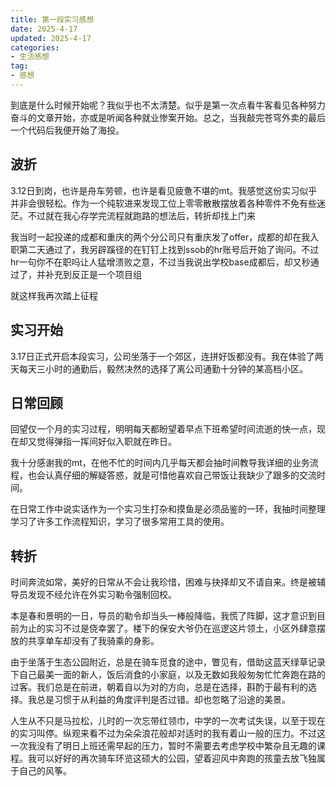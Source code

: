 ```yaml
---
title: 第一段实习感想
date: 2025-4-17
updated: 2025-4-17
categories: 
- 生活感想
tag:
- 感想
---
```

<!-- toc -->

到底是什么时候开始呢？我似乎也不太清楚。似乎是第一次点看牛客看见各种努力奋斗的文章开始，亦或是听闻各种就业惨案开始。总之，当我敲完苍穹外卖的最后一个代码后我便开始了海投。

## 波折

3.12日到岗，也许是舟车劳顿，也许是看见疲惫不堪的mt。我感觉这份实习似乎并非会很轻松。作为一个纯软进来发现工位上零零散散摆放着各种零件不免有些迷茫。不过就在我心存学完流程就跑路的想法后，转折却找上门来

我当时一起投递的成都和重庆的两个分公司只有重庆发了offer，成都的却在我入职第二天通过了，我另辟蹊径的在钉钉上找到ssob的hr账号后开始了询问。不过hr一句你不在职吗让人猛增溃败之意，不过当我说出学校base成都后，却又秒通过了，并补充到反正是一个项目组

就这样我再次踏上征程

## 实习开始

3.17日正式开启本段实习，公司坐落于一个郊区，连拼好饭都没有。我在体验了两天每天三小时的通勤后，毅然决然的选择了离公司通勤十分钟的某高档小区。

## 日常回顾

回望仅一个月的实习过程，明明每天都盼望着早点下班希望时间流逝的快一点，现在却又觉得弹指一挥间好似入职就在昨日。

我十分感谢我的mt，在他不忙的时间内几乎每天都会抽时间教导我详细的业务流程，也会认真仔细的解疑答惑，就是可惜他喜欢自己带饭让我缺少了跟多的交流时间。

在日常工作中说实话作为一个实习生打杂和摸鱼是必须品鉴的一环，我抽时间整理学习了许多工作流程知识，学习了很多常用工具的使用。

## 转折

时间奔流如常，美好的日常从不会让我珍惜，困难与抉择却又不请自来。终是被辅导员发现不经允许在外实习勒令强制回校。

本是春和景明的一日，导员的勒令却当头一棒般降临，我慌了阵脚，这才意识到目前为止的实习不过是侥幸罢了。楼下的保安大爷仍在巡逻这片领土，小区外肆意摆放的共享单车却没有了我骑乘的身影。

由于坐落于生态公园附近，总是在骑车觅食的途中，瞥见有，借助这蓝天绿草记录下自己最美一面的新人，饭后消食的小家庭，以及无数如我般匆匆忙忙奔跑在路的过客。我们总是在前进，朝着自以为对的方向，总是在选择，斟酌于最有利的选择。我总是习惯于从利益的角度评判是否过错。却也忽略了沿途的美景。

人生从不只是马拉松，儿时的一次忘带红领巾，中学的一次考试失误，以至于现在的实习叫停。纵观来看不过为朵朵浪花般却对适时的我有着山一般的压力。不过这一次我没有了明日上班还需早起的压力，暂时不需要去考虑学校中繁杂且无趣的课程。我可以好好的再次骑车环览这硕大的公园，望着迎风中奔跑的孩童去放飞独属于自己的风筝。

